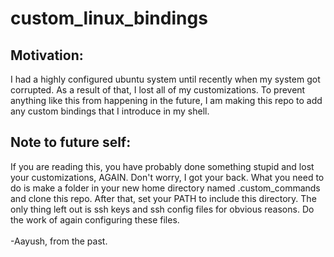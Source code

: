 # custom_linux_bindings

## Motivation:
I had a highly configured ubuntu system until recently when my system got corrupted.
As a result of that, I lost all of my customizations.
To prevent anything like this from happening in the future,
I am making this repo to add any custom bindings that I introduce in my shell.

## Note to future self:
If you are reading this, you have probably done something stupid and lost your customizations, AGAIN.
Don't worry, I got your back.
What you need to do is make a folder in your new home directory named .custom_commands and clone this repo.
After that, set your PATH to include this directory.
The only thing left out is ssh keys and ssh config files for obvious reasons.
Do the work of again configuring these files. <br/></br>
-Aayush, from the past.
